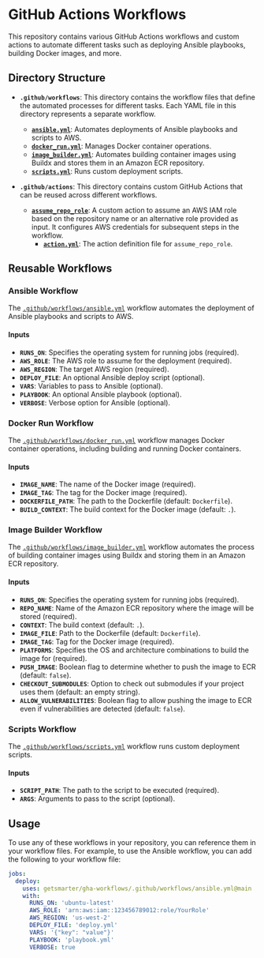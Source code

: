 # GitHub Actions Workflows

This repository contains various GitHub Actions workflows and custom actions to automate different tasks such as deploying Ansible playbooks, building Docker images, and more.

## Directory Structure

- **`.github/workflows`**: This directory contains the workflow files that define the automated processes for different tasks. Each YAML file in this directory represents a separate workflow.
  - **[`ansible.yml`](.github/workflows/ansible.yml)**: Automates deployments of Ansible playbooks and scripts to AWS.
  - **[`docker_run.yml`](.github/workflows/docker_run.yml)**: Manages Docker container operations.
  - **[`image_builder.yml`](.github/workflows/image_builder.yml)**: Automates building container images using Buildx and stores them in an Amazon ECR repository.
  - **[`scripts.yml`](.github/workflows/scripts.yml)**: Runs custom deployment scripts.

- **`.github/actions`**: This directory contains custom GitHub Actions that can be reused across different workflows.
  - **[`assume_repo_role`](.github/actions/assume_repo_role)**: A custom action to assume an AWS IAM role based on the repository name or an alternative role provided as input. It configures AWS credentials for subsequent steps in the workflow.
    - **[`action.yml`](.github/actions/assume_repo_role/action.yml)**: The action definition file for `assume_repo_role`.

## Reusable Workflows

### Ansible Workflow

The [`.github/workflows/ansible.yml`](.github/workflows/ansible.yml) workflow automates the deployment of Ansible playbooks and scripts to AWS.

#### Inputs

- **`RUNS_ON`**: Specifies the operating system for running jobs (required).
- **`AWS_ROLE`**: The AWS role to assume for the deployment (required).
- **`AWS_REGION`**: The target AWS region (required).
- **`DEPLOY_FILE`**: An optional Ansible deploy script (optional).
- **`VARS`**: Variables to pass to Ansible (optional).
- **`PLAYBOOK`**: An optional Ansible playbook (optional).
- **`VERBOSE`**: Verbose option for Ansible (optional).

### Docker Run Workflow

The [`.github/workflows/docker_run.yml`](.github/workflows/docker_run.yml) workflow manages Docker container operations, including building and running Docker containers.

#### Inputs

- **`IMAGE_NAME`**: The name of the Docker image (required).
- **`IMAGE_TAG`**: The tag for the Docker image (required).
- **`DOCKERFILE_PATH`**: The path to the Dockerfile (default: `Dockerfile`).
- **`BUILD_CONTEXT`**: The build context for the Docker image (default: `.`).

### Image Builder Workflow

The [`.github/workflows/image_builder.yml`](.github/workflows/image_builder.yml) workflow automates the process of building container images using Buildx and storing them in an Amazon ECR repository.

#### Inputs

- **`RUNS_ON`**: Specifies the operating system for running jobs (required).
- **`REPO_NAME`**: Name of the Amazon ECR repository where the image will be stored (required).
- **`CONTEXT`**: The build context (default: `.`).
- **`IMAGE_FILE`**: Path to the Dockerfile (default: `Dockerfile`).
- **`IMAGE_TAG`**: Tag for the Docker image (required).
- **`PLATFORMS`**: Specifies the OS and architecture combinations to build the image for (required).
- **`PUSH_IMAGE`**: Boolean flag to determine whether to push the image to ECR (default: `false`).
- **`CHECKOUT_SUBMODULES`**: Option to check out submodules if your project uses them (default: an empty string).
- **`ALLOW_VULNERABILITIES`**: Boolean flag to allow pushing the image to ECR even if vulnerabilities are detected (default: `false`).

### Scripts Workflow

The [`.github/workflows/scripts.yml`](.github/workflows/scripts.yml) workflow runs custom deployment scripts.

#### Inputs

- **`SCRIPT_PATH`**: The path to the script to be executed (required).
- **`ARGS`**: Arguments to pass to the script (optional).

## Usage

To use any of these workflows in your repository, you can reference them in your workflow files. For example, to use the Ansible workflow, you can add the following to your workflow file:

```yaml
jobs:
  deploy:
    uses: getsmarter/gha-workflows/.github/workflows/ansible.yml@main
    with:
      RUNS_ON: 'ubuntu-latest'
      AWS_ROLE: 'arn:aws:iam::123456789012:role/YourRole'
      AWS_REGION: 'us-west-2'
      DEPLOY_FILE: 'deploy.yml'
      VARS: '{"key": "value"}'
      PLAYBOOK: 'playbook.yml'
      VERBOSE: true